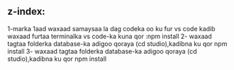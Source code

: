 ## z-index:
1-marka 1aad waxaad samaysaa la dag codeka oo ku fur vs code kadib waxaad furtaa terminalka vs code-ka kuna qor :npm install
2- waxaad tagtaa folderka database-ka adigoo qoraya (cd studio),kadibna ku qor npm install
3- waxaad tagtaa folderka database-ka adigoo qoraya (cd studio),kadibna ku qor npm install
